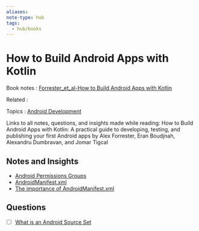 ```yaml
---
aliases:
note-type: hub
tags:
  - hub/books
---
```


# How to Build Android Apps with Kotlin

Book notes : [Forrester_et_al-How to Build Android Apps with Kotlin](../kindle-highlights/Forrester_et_al-How%20to%20Build%20Android%20Apps%20with%20Kotlin.md)

Related :

Topics : [Android Development](Android%20Development)

Links to all notes, questions, and insights made while reading:
How to Build Android Apps with Kotlin: A practical guide to developing,
testing, and publishing your first Android apps by Alex Forrester,
Eran Boudjnah, Alexandru Dumbravan, and Jomar Tigcal

## Notes and Insights

- [Android Permissions Groups](../_inbox/Android%20Permissions%20Groups.md)
- [AndroidManifest.xml](../3-permanent-notes-🧲/AndroidManifest.xml.md)
- [The importance of AndroidManifest.xml](../2-literature-notes-📝/The%20importance%20of%20AndroidManifest.xml.md)

## Questions

- [ ] [What is an Android Source Set](../_inbox/What%20is%20an%20Android%20Source%20Set.md)
